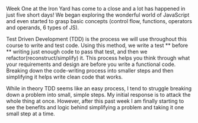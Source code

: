 Week One at the Iron Yard has come to a close and a lot has happened in just five short days! We began exploring the wonderful world of JavaScript and even started to grasp basic concepts (control flow, functions, operators and operands, 6 types of JS).

Test Driven Development (TDD) is the process we will use throughout this course to write and test code. Using this method, we write a test ** before ** writing just enough code to pass that test, and then we refactor(reconstruct/simplify) it. This process helps you think through what your requirements and design are before you write a functional code. Breaking down the code-writing process into smaller steps and then simplifying it helps write clean code that works.

While in theory TDD seems like an easy process, I tend to struggle breaking down a problem into small, simple steps. My initial response is to attack the whole thing at once. However, after this past week I am finally starting to see the benefits and logic behind simplifying a problem and taking it one small step at a time.
